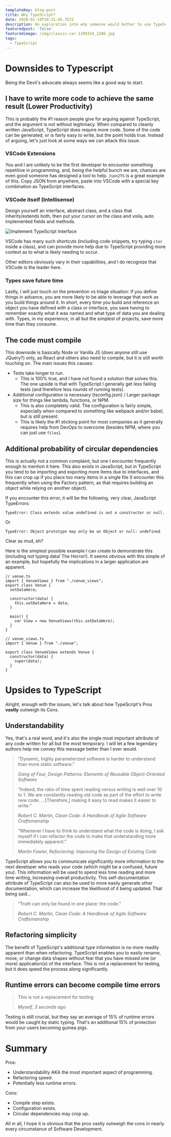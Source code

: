 ```yaml
---
templateKey: blog-post
title: Why TypeScript?
date: 2020-01-19T20:31:45.757Z
description: An exploration into why someone would bother to use TypeScript over JavaScript
featuredpost: 'false'
featuredimage: /img/classic-car-1209334_1280.jpg
tags:
  - TypeScript
---
```

# Downsides to Typescript

Being the Devil's advocate always seems like a good way to start.

## I have to write more code to achieve the same result (Lower Productivity)

This is probably the #1 reason people give for arguing against TypeScript, and the argument is not without legitimacy.  When compared to cleanly written JavaScript, TypeScript does require more code.   Some of the code can be generated, or is fairly easy to write, but the point holds true.  Instead of arguing, let's just look at some ways we can attack this issue.

### VSCode Extensions

You and I are unlikely to be the first developer to encounter something repetitive in programming, and, being the helpful bunch we are, chances are even good someone has designed a tool to help.  `Json2TS` is a great example of this.  Copy JSON from anywhere, paste into VSCode with a special key combination as TypeScript interfaces.

### VSCode itself (Intellisense)

Design yourself an interface, abstract class, and a class that inherits/extends both, then put your cursor on the class and voila, auto implemented fields and methods.

![Implement TypeScript Interface](/img/implement_interface.jpg "Implement TypeScript Interface")

VSCode has many such shortcuts (including code snippets, try typing `ctor` inside a class), and can provide more help due to TypeScript providing more context as to what is likely needing to occur.

Other editors obviously vary in their capabilities, and I do recognize that VSCode is the leader here.

### Types save future time

Lastly, I will just touch on the prevention vs triage situation: If you define things in advance, you are more likely to be able to leverage that work as you build things around it.  In short, every time you build and reference an object you have defined with a class or interface, you save having to remember exactly what it was named and what type of data you are dealing with.  Types, in my experience, in all but the simplest of projects, save more time than they consume.

## The code must compile

This downside is basically Node or Vanilla JS (does anyone still use JQuery?) only, as React and others also need to compile, but it is still worth touching on.  The main issues this causes:

* Tests take longer to run.
  * This is 100% true, and I have not found a solution that solves this.  The one upside is that with TypeScript I generally get less failing tests (and therefore less rounds of running tests).
* Additional configuration is necessary (tsconfig.json) / Larger package size for things like lambda, functions, or NPM.
  * This is also completely valid.  The configuration is fairly simple, especially when compared to something like webpack and/or babel, but is still present.
  * This is likely the #1 sticking point for most companies as it generally requires help from DevOps to overcome (besides NPM, where you can just use `files`).

## Additional probability of circular dependencies

This is actually not a common complaint, but one I encounter frequently enough to mention it here.  This also exists in JavaScript, but in TypeScript you tend to be importing and exporting more items due to interfaces, and this can crop up if you place too many items in a single file (I encounter this frequently when using the Factory pattern, as that requires building an object while relying on another object).

If you encounter this error, it will be the following, very clear, JavaScript TypeErrors:

```
TypeError: Class extends value undefined is not a constructor or null.
```

Or

```
TypeError: Object prototype may only be an Object or null: undefined
```

Clear as mud, eh?

Here is the simplest possible example I can create to demonstrate this (including not typing data! The Horror!).  It seems obvious with this simple of an example, but hopefully the implications in a larger application are apparent.

```
// venue.ts
import { VenueViews } from "./venue_views";
export class Venue {
  setDataHere;

  constructor(data) {
    this.setDataHere = data;
  }

  main() {
    var View = new VenueViews(this.setDataHere);
  }
}
```

```
// venue_views.ts
import { Venue } from "./venue";

export class VenueViews extends Venue {
  constructor(data) {
    super(data);
  }
}
```

# Upsides to TypeScript

Alright, enough with the issues, let's talk about how TypeScript's Pros **vastly** outweigh its Cons.

## Understandability

Yes, that's a real word, and it's also the single most important attribute of any code written for all but the most temporary.  I will let a few legendary authors help me convey this message better than I ever would.

> "Dynamic, highly parameterized software is harder to understand than more static software."
>
> _Gang of Four, Design Patterns: Elements of Reusable Object-Oriented Software_
>
> “Indeed, the ratio of time spent reading versus writing is well over 10 to 1. We are constantly reading old code as part of the effort to write new code. ...\[Therefore,] making it easy to read makes it easier to write.”
>
> _Robert C. Martin, Clean Code: A Handbook of Agile Software Craftsmanship_
>
> “Whenever I have to think to understand what the code is doing, I ask myself if I can refactor the code to make that understanding more immediately apparent.”
>
> _Martin Fowler, Refactoring: Improving the Design of Existing Code_

TypeScript allows you to communicate significantly more information to the next developer who reads your code (which might be a confused, future you).  This information will be used to spend less time reading and more time writing, increasing overall productivity.  This self-documentation attribute of TypeScript can also be used to more easily generate other documentation, which can increase the likelihood of it being updated.  That being said...

> “Truth can only be found in one place: the code.”
>
> _Robert C. Martin, Clean Code: A Handbook of Agile Software Craftsmanship_

## Refactoring simplicity

The benefit of TypeScript's additional type information is no more readily apparent than when refactoring.  TypeScript enables you to easily rename, move, or change data shapes without fear that you have missed one (or more) application(s) of the interface.  This is not a replacement for testing, but it does speed the process along significantly.

## Runtime errors can become compile time errors

> This is not a replacement for testing
>
> _Myself, 3 seconds ago_

Testing is still crucial, but they say an average of 15% of runtime errors would be caught by static typing.  That's an additional 15% of protection from your users becoming guinea pigs.

# Summary

Pros:

* Understandability AKA the most important aspect of programming.
* Refactoring speed.
* Potentially less runtime errors.

Cons:

* Compile step exists.
* Configuration exists.
* Circular dependencies may crop up.

All in all, I hope it is obvious that the pros vastly outweigh the cons in nearly every circumstance of Software Development.
